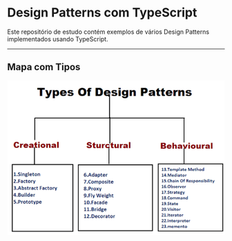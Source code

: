 # Design Patterns com TypeScript

Este repositório de estudo contém exemplos de vários Design Patterns implementados usando TypeScript.

--- 

## Mapa com Tipos

![Design Patterns](assets/types_dp.png)